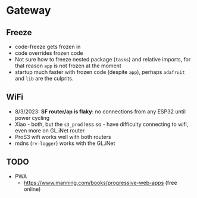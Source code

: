 # Gateway

## Freeze

* code-freeze gets frozen in
* code overrides frozen code
* Not sure how to freeze nested package (`tasks`) and relative imports, for that reason `app` is not frozen at the moment
* startup much faster with frozen code (despite `app`), perhaps `adafruit` and `lib` are the culprits.

## WiFi

* 8/3/2023: **SF router/ap is flaky**: no connections from any ESP32 until power cycling
* Xiao - both, but the `s3_prod` less so - have difficulty connecting to wifi, even more on GL.iNet router
* ProS3 wifi works well with both routers
* mdns (`rv-logger`) works with the GL.iNet

## TODO

* PWA
  * https://www.manning.com/books/progressive-web-apps (free online)

